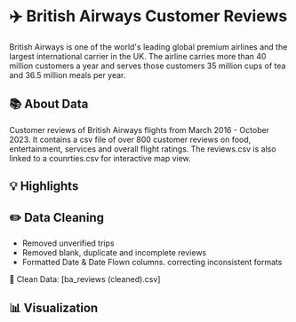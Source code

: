 # ✈️ British Airways Customer Reviews
British Airways is one of the world's leading global premium airlines and the largest international carrier in the UK. The airline carries more than 40 million customers a year and serves those customers 35 million cups of tea and 36.5 million meals per year.

## 📚 About Data
Customer reviews of British Airways flights from March 2016 - October 2023. It contains a csv file of over 800 customer reviews on food, entertainment, services and overall flight ratings. The reviews.csv is also linked to a counrties.csv for interactive map view.  

## 💡 Highlights

## ✏️ Data Cleaning
- Removed unverified trips
- Removed blank, duplicate and incomplete reviews
- Formatted Date & Date Flown columns. correcting inconsistent formats

📍 Clean Data: [ba_reviews (cleaned).csv]
  
## 📊 Visualization
